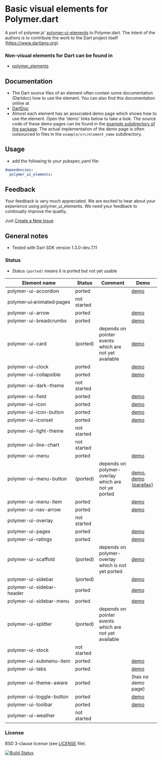 # Basic visual elements for Polymer.dart

A port of polymer.js' [polymer-ui-elements](http://www.polymer-project.org/docs/elements/polymer-ui-elements.html) to Polymer.dart.
The intent of the authors is to contribute the work to the Dart project itself (https://www.dartlang.org).

### Non-visual elements for Dart can be found in
* [polymer_elements](https://github.com/ErikGrimes/polymer_elements)


## Documentation
* The Dart source files of an element often contain some documentation (Dartdoc) how to use the element. You can also find this documentation online at  
* [DartDoc](http://erikgrimes.github.io/polymer_elements/docs/index.html)
* Almost each element has an associated demo page which shows how to use the element. 
Open the 'demo' links below to take a look.
The source code of these demo pages can be found in the [example subdirectory of the package](https://github.com/ErikGrimes/polymer_ui_elements/tree/master/example). 
The actual implementation of the demo page is often outsourced to files in the `example/src/element_name` subdirectory.


## Usage
* add the following to your pubspec.yaml file: 

```yaml
dependencies:
  polymer_ui_elements:
```

## Feedback

Your feedback is very much appreciated. We are excited to hear about your experience using polymer_ui_elements.
We need your feedback to continually improve the qualtiy.

Just [Create a New Issue](https://github.com/ErikGrimes/polymer_ui_elements/issues/new) 


## General notes

* Tested with Dart SDK version 1.3.0-dev.7.11

### Status

* Status `(ported)` means it is ported but not yet usable

Element name               |   Status    | Comment          | Demo
-------------------------- | ----------- | ---------------- | ----
polymer-ui-accordion       | ported      |                  | [demo](http://erikgrimes.github.io/polymer_elements/build_ui/polymer_ui_accordion.html)
polymer&#8209;ui&#8209;animated&#8209;pages  | not started |                  |     
polymer-ui-arrow           | ported      |                  | [demo](http://erikgrimes.github.io/polymer_elements/build_ui/polymer_ui_arrow.html)
polymer-ui-breadcrumbs     | ported      |              		| [demo](http://erikgrimes.github.io/polymer_elements/build_ui/polymer_ui_breadcrumbs.html)     
polymer-ui-card            | (ported)    | depends on pointer events which are not yet available | [demo](http://erikgrimes.github.io/polymer_elements/build_ui/polymer_ui_card.html) 
polymer-ui-clock           | ported      |                  | [demo](http://erikgrimes.github.io/polymer_elements/build_ui/polymer_ui_clock.html)
polymer-ui-collapsible     | ported      |                  | [demo](http://erikgrimes.github.io/polymer_elements/build_ui/polymer_ui_collapsible.html)     
polymer-ui-dark-theme      | not started |                  |      
polymer-ui-field           | ported      |                  | [demo](http://erikgrimes.github.io/polymer_elements/build_ui/polymer_ui_field.html)
polymer-ui-icon            | ported      |              		| [demo](http://erikgrimes.github.io/polymer_elements/build_ui/polymer_ui_icon.html)     
polymer-ui-icon-button     | ported      |        					| [demo](http://erikgrimes.github.io/polymer_elements/build_ui/polymer_ui_icon_button.html)     
polymer-ui-iconset         | ported      | 					        | [demo](http://erikgrimes.github.io/polymer_elements/build_ui/polymer_ui_iconset.html)     
polymer-ui-light-theme     | not started | 				        	|      
polymer-ui-line-chart      | not started | 					        |      
polymer-ui-menu            | ported      |              		| [demo](http://erikgrimes.github.io/polymer_elements/build_ui/polymer_ui_menu.html)     
polymer-ui-menu-button     | (ported)    | depends on polymer-overlay which are not ye ported | [demo](http://erikgrimes.github.io/polymer_elements/build_ui/polymer_ui_menu_button.html), [demo (parallax)](http://erikgrimes.github.io/polymer_elements/build_ui/polymer_ui_menu_button_parallax.html)
polymer-ui-menu-item       | ported      |                  | [demo](http://erikgrimes.github.io/polymer_elements/build_ui/polymer_ui_menu_item.html)     
polymer-ui-nav-arrow       | ported      |              		| [demo](http://erikgrimes.github.io/polymer_elements/build_ui/polymer_ui_nav_arrow.html)
polymer-ui-overlay         | not started |                  |
polymer-ui-pages           | ported      |                  | [demo](http://erikgrimes.github.io/polymer_elements/build_ui/polymer_ui_pages.html)
polymer-ui-ratings         | ported      |                  | [demo](http://erikgrimes.github.io/polymer_elements/build_ui/polymer_ui_ratings.html)
polymer-ui-scaffold        | (ported)    | depends on polymer-overlay which is not yet ported  | [demo](http://erikgrimes.github.io/polymer_elements/build_ui/polymer_ui_scaffold.html)
polymer-ui-sidebar         | (ported)    |                  | [demo](http://erikgrimes.github.io/polymer_elements/build_ui/polymer_ui_sidebar.html)
polymer-ui-sidebar-header  | ported      |                  | [demo](http://erikgrimes.github.io/polymer_elements/build_ui/polymer_ui_sidebar_header.html)
polymer-ui-sidebar-menu    | ported      |                  | [demo](http://erikgrimes.github.io/polymer_elements/build_ui/polymer_ui_sidebar_menu.html)
polymer-ui-splitter        | (ported)    | depends on pointer events which are not yet available | <!-- [demo](http://erikgrimes.github.io/polymer_elements/build_ui/polymer_ui_splitter.html) -->
polymer-ui-stock           | not started |                  | 
polymer-ui-submenu-item    | ported      |                  | [demo](http://erikgrimes.github.io/polymer_elements/build_ui/polymer_ui_submenu_item.html)
polymer-ui-tabs            | ported      |                  | [demo](http://erikgrimes.github.io/polymer_elements/build_ui/polymer_ui_tabs.html)
polymer-ui-theme-aware     | ported      |                  | (has no demo page)
polymer-ui-toggle-button   | ported      |                  | [demo](http://erikgrimes.github.io/polymer_elements/build_ui/polymer_ui_toggle_button.html)
polymer-ui-toolbar         | ported      |                  | [demo](http://erikgrimes.github.io/polymer_elements/build_ui/polymer_ui_toolbar.html)    
polymer-ui-weather         | not started |                  |    


### License
BSD 3-clause license (see [LICENSE](https://github.com/ErikGrimes/polymer-ui_elements/blob/master/LICENSE) file).

[![Build Status](https://drone.io/github.com/ErikGrimes/polymer_ui_elements/status.png)](https://drone.io/github.com/ErikGrimes/polymer_ui_elements/latest)
